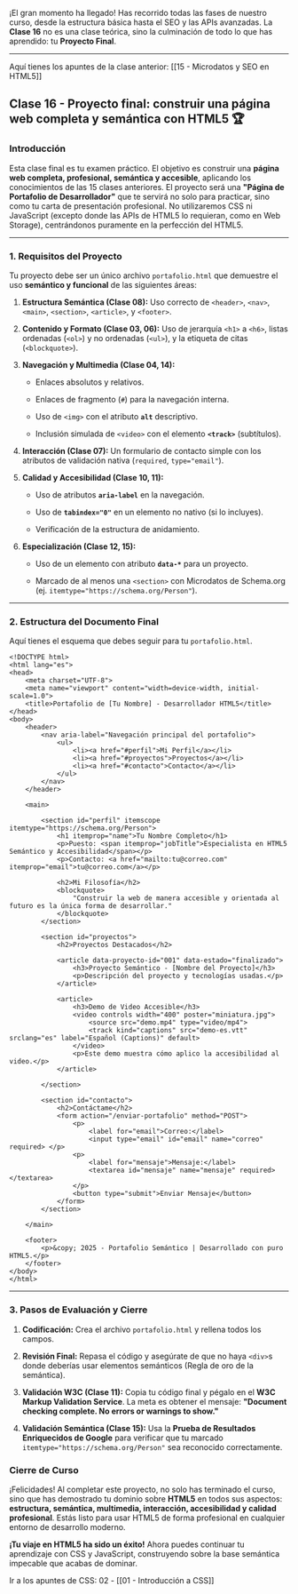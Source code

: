 ¡El gran momento ha llegado! Has recorrido todas las fases de nuestro curso, desde la estructura básica hasta el SEO y las APIs avanzadas. La **Clase 16** no es una clase teórica, sino la culminación de todo lo que has aprendido: tu **Proyecto Final**.

---

Aquí tienes los apuntes de la clase anterior: [[15 - Microdatos y SEO en HTML5]]

## Clase 16 - Proyecto final: construir una página web completa y semántica con HTML5 🏆

### Introducción

Esta clase final es tu examen práctico. El objetivo es construir una **página web completa, profesional, semántica y accesible**, aplicando los conocimientos de las 15 clases anteriores. El proyecto será una **"Página de Portafolio de Desarrollador"** que te servirá no solo para practicar, sino como tu carta de presentación profesional. No utilizaremos CSS ni JavaScript (excepto donde las APIs de HTML5 lo requieran, como en Web Storage), centrándonos puramente en la perfección del HTML5.

---

### 1. Requisitos del Proyecto

Tu proyecto debe ser un único archivo `portafolio.html` que demuestre el uso **semántico y funcional** de las siguientes áreas:

1. **Estructura Semántica (Clase 08):** Uso correcto de `<header>`, `<nav>`, `<main>`, `<section>`, `<article>`, y `<footer>`.
    
2. **Contenido y Formato (Clase 03, 06):** Uso de jerarquía `<h1>` a `<h6>`, listas ordenadas (`<ol>`) y no ordenadas (`<ul>`), y la etiqueta de citas (`<blockquote>`).
    
3. **Navegación y Multimedia (Clase 04, 14):**
    
    - Enlaces absolutos y relativos.
        
    - Enlaces de fragmento (`#`) para la navegación interna.
        
    - Uso de `<img>` con el atributo **`alt`** descriptivo.
        
    - Inclusión simulada de `<video>` con el elemento **`<track>`** (subtítulos).
        
4. **Interacción (Clase 07):** Un formulario de contacto simple con los atributos de validación nativa (`required`, `type="email"`).
    
5. **Calidad y Accesibilidad (Clase 10, 11):**
    
    - Uso de atributos **`aria-label`** en la navegación.
        
    - Uso de **`tabindex="0"`** en un elemento no nativo (si lo incluyes).
        
    - Verificación de la estructura de anidamiento.
        
6. **Especialización (Clase 12, 15):**
    
    - Uso de un elemento con atributo **`data-*`** para un proyecto.
        
    - Marcado de al menos una `<section>` con Microdatos de Schema.org (ej. `itemtype="https://schema.org/Person"`).
        

---

### 2. Estructura del Documento Final

Aquí tienes el esquema que debes seguir para tu `portafolio.html`.

```
<!DOCTYPE html>
<html lang="es">
<head>
    <meta charset="UTF-8">
    <meta name="viewport" content="width=device-width, initial-scale=1.0">
    <title>Portafolio de [Tu Nombre] - Desarrollador HTML5</title>
</head>
<body>
    <header>
        <nav aria-label="Navegación principal del portafolio">
            <ul>
                <li><a href="#perfil">Mi Perfil</a></li>
                <li><a href="#proyectos">Proyectos</a></li>
                <li><a href="#contacto">Contacto</a></li>
            </ul>
        </nav>
    </header>
    
    <main>
        
        <section id="perfil" itemscope itemtype="https://schema.org/Person">
            <h1 itemprop="name">Tu Nombre Completo</h1>
            <p>Puesto: <span itemprop="jobTitle">Especialista en HTML5 Semántico y Accesibilidad</span></p>
            <p>Contacto: <a href="mailto:tu@correo.com" itemprop="email">tu@correo.com</a></p>
            
            <h2>Mi Filosofía</h2>
            <blockquote>
                "Construir la web de manera accesible y orientada al futuro es la única forma de desarrollar."
            </blockquote>
        </section>
        
        <section id="proyectos">
            <h2>Proyectos Destacados</h2>
            
            <article data-proyecto-id="001" data-estado="finalizado">
                <h3>Proyecto Semántico - [Nombre del Proyecto]</h3>
                <p>Descripción del proyecto y tecnologías usadas.</p>
            </article>

            <article>
                <h3>Demo de Video Accesible</h3>
                <video controls width="400" poster="miniatura.jpg">
                    <source src="demo.mp4" type="video/mp4">
                    <track kind="captions" src="demo-es.vtt" srclang="es" label="Español (Captions)" default> 
                </video>
                <p>Este demo muestra cómo aplico la accesibilidad al video.</p>
            </article>
            
        </section>
        
        <section id="contacto">
            <h2>Contáctame</h2>
            <form action="/enviar-portafolio" method="POST">
                <p>
                    <label for="email">Correo:</label>
                    <input type="email" id="email" name="correo" required> </p>
                <p>
                    <label for="mensaje">Mensaje:</label>
                    <textarea id="mensaje" name="mensaje" required></textarea>
                </p>
                <button type="submit">Enviar Mensaje</button>
            </form>
        </section>
        
    </main>
    
    <footer>
        <p>&copy; 2025 - Portafolio Semántico | Desarrollado con puro HTML5.</p>
    </footer>
</body>
</html>
```

---

### 3. Pasos de Evaluación y Cierre

1. **Codificación:** Crea el archivo `portafolio.html` y rellena todos los campos.
    
2. **Revisión Final:** Repasa el código y asegúrate de que no haya `<div>`s donde deberías usar elementos semánticos (Regla de oro de la semántica).
    
3. **Validación W3C (Clase 11):** Copia tu código final y pégalo en el **W3C Markup Validation Service**. La meta es obtener el mensaje: **"Document checking complete. No errors or warnings to show."**
    
4. **Validación Semántica (Clase 15):** Usa la **Prueba de Resultados Enriquecidos de Google** para verificar que tu marcado `itemtype="https://schema.org/Person"` sea reconocido correctamente.
    

### Cierre de Curso

¡Felicidades! Al completar este proyecto, no solo has terminado el curso, sino que has demostrado tu dominio sobre **HTML5** en todos sus aspectos: **estructura, semántica, multimedia, interacción, accesibilidad y calidad profesional**. Estás listo para usar HTML5 de forma profesional en cualquier entorno de desarrollo moderno.

**¡Tu viaje en HTML5 ha sido un éxito!** Ahora puedes continuar tu aprendizaje con CSS y JavaScript, construyendo sobre la base semántica impecable que acabas de dominar.

Ir a los apuntes de CSS: 02 - [[01 - Introducción a CSS]]